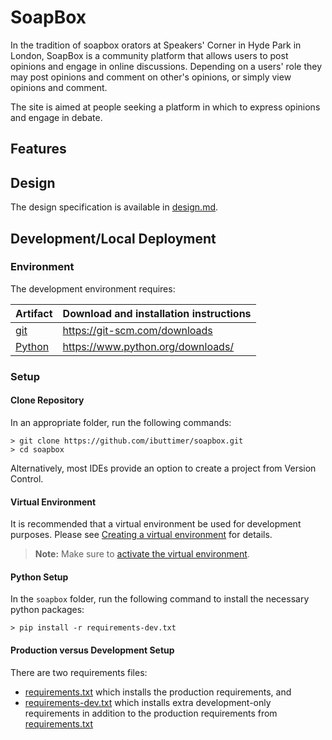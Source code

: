 # SoapBox

In the tradition of soapbox orators at Speakers' Corner in Hyde Park in London, 
SoapBox is a community platform that allows users to post opinions and engage in online discussions.
Depending on a users' role they may post opinions and comment on other's opinions, or simply view opinions and comment. 

The site is aimed at people seeking a platform in which to express opinions and engage in debate.

## Features 


## Design
The design specification is available in [design.md](doc/design/design.md).

## Development/Local Deployment
### Environment
The development environment requires:

| Artifact                                       | Download and installation instructions               |
|------------------------------------------------|------------------------------------------------------|
| [git](https://git-scm.com/)                    | https://git-scm.com/downloads                        |
| [Python](https://www.python.org/)              | https://www.python.org/downloads/                    |

### Setup
#### Clone Repository
In an appropriate folder, run the following commands:
```shell
> git clone https://github.com/ibuttimer/soapbox.git
> cd soapbox
```
Alternatively, most IDEs provide an option to create a project from Version Control. 

#### Virtual Environment
It is recommended that a virtual environment be used for development purposes.
Please see [Creating a virtual environment](https://packaging.python.org/guides/installing-using-pip-and-virtual-environments/#creating-a-virtual-environment) for details.

> __Note:__ Make sure to [activate the virtual environment](https://packaging.python.org/en/latest/guides/installing-using-pip-and-virtual-environments/#activating-a-virtual-environment).

#### Python Setup
In the `soapbox` folder, run the following command to install the necessary python packages:
```shell
> pip install -r requirements-dev.txt
```
#### Production versus Development Setup
There are two requirements files:
* [requirements.txt](requirements.txt) which installs the production requirements, and
* [requirements-dev.txt](requirements-dev.txt) which installs extra development-only requirements in addition to the production requirements from [requirements.txt](requirements.txt) 
